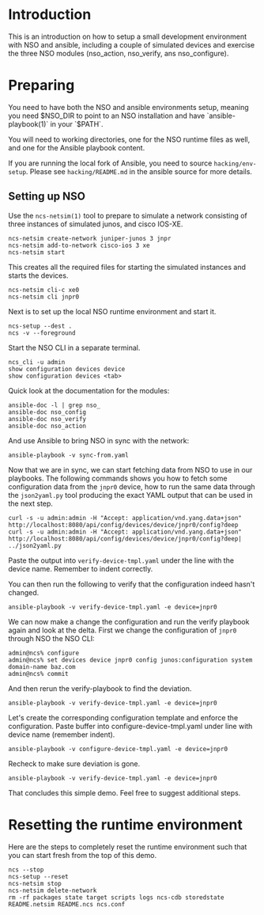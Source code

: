 # Introduction

This is an introduction on how to setup a small development environment with NSO and ansible, including a couple of simulated devices and exercise the three NSO modules (nso_action, nso_verify, ans nso_configure).

# Preparing

You need to have both the NSO and ansible environments setup, meaning you need $NSO_DIR to point to an NSO installation and have `ansible-playbook(1)` in your `$PATH`.

You will need to working directories, one for the NSO runtime files as well, and one for the Ansible playbook content.

If you are running the local fork of Ansible, you need to source `hacking/env-setup`. Please see `hacking/README.md` in the ansible source for more details.

## Setting up NSO

Use the `ncs-netsim(1)` tool to prepare to simulate a network consisting of three instances of simulated junos, and cisco IOS-XE.

```
ncs-netsim create-network juniper-junos 3 jnpr
ncs-netsim add-to-network cisco-ios 3 xe
ncs-netsim start
```

This creates all the required files for starting the simulated instances and starts the devices.

```
ncs-netsim cli-c xe0
ncs-netsim cli jnpr0
```

Next is to set up the local NSO runtime environment and start it.

```
ncs-setup --dest .
ncs -v --foreground
```

Start the NSO CLI in a separate terminal.

```
ncs_cli -u admin
show configuration devices device
show configuration devices <tab>
```

Quick look at the documentation for the modules:

```
ansible-doc -l | grep nso_
ansible-doc nso_config
ansible-doc nso_verify
ansible-doc nso_action
```

And use Ansible to bring NSO in sync with the network:
```
ansible-playbook -v sync-from.yaml
```

Now that we are in sync, we can start fetching data from NSO to use in our playbooks. The following commands shows you how to fetch some configuration data from the `jnpr0` device, how to run the same data through the `json2yaml.py` tool producing the exact YAML output that can be used in the next step.

```
curl -s -u admin:admin -H "Accept: application/vnd.yang.data+json" http://localhost:8080/api/config/devices/device/jnpr0/config?deep
curl -s -u admin:admin -H "Accept: application/vnd.yang.data+json" http://localhost:8080/api/config/devices/device/jnpr0/config?deep| ../json2yaml.py
```

Paste the output into `verify-device-tmpl.yaml` under the line with the device name. Remember to indent correctly.

You can then run the following to verify that the configuration indeed hasn't changed.

```
ansible-playbook -v verify-device-tmpl.yaml -e device=jnpr0
```

We can now make a change the configuration and run the verify playbook again and look at the delta. First we change the configuration of `jnpr0` through NSO the NSO CLI:

```
admin@ncs% configure
admin@ncs% set devices device jnpr0 config junos:configuration system domain-name baz.com
admin@ncs% commit
```

And then rerun the verify-playbook to find the deviation.

```
ansible-playbook -v verify-device-tmpl.yaml -e device=jnpr0
```

Let's create the corresponding configuration template and enforce the configuration. Paste buffer into configure-device-tmpl.yaml under line with device name (remember indent).

```
ansible-playbook -v configure-device-tmpl.yaml -e device=jnpr0
```

Recheck to make sure deviation is gone.

```
ansible-playbook -v verify-device-tmpl.yaml -e device=jnpr0
```

That concludes this simple demo. Feel free to suggest additional steps.

# Resetting the runtime environment

Here are the steps to completely reset the runtime environment such that you can start fresh from the top of this demo.

```
ncs --stop
ncs-setup --reset
ncs-netsim stop
ncs-netsim delete-network
rm -rf packages state target scripts logs ncs-cdb storedstate README.netsim README.ncs ncs.conf
```
